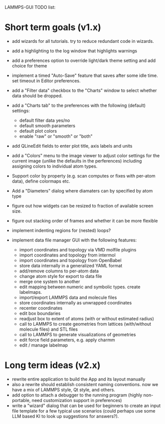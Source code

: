 LAMMPS-GUI TODO list:

# Short term goals (v1.x)

- add wizards for all tutorials. try to reduce redundant code in wizards.
- add a highlighting to the log window that highlights warnings
- add a preferences option to override light/dark theme setting and add choice for theme
- implement a timed "Auto-Save" feature that saves after some idle time.  set timeout in Editor preferences.
- add a "Filter data" checkbox to the "Charts" window to select whether data should be dropped.
- add a "Charts tab" to the preferences with the following (default) settings:
  - default filter data yes/no
  - default smooth parameters
  - default plot colors
  - enable "raw" or "smooth" or "both"
- add QLineEdit fields to enter plot title, axis labels and units
- add a "Colors" menu to the image viewer to adjust color settings for the
  current image (unlike the defaults in the perferences) including assigning
  colors to individual atom types.
- Support color by property (e.g. scan computes or fixes with per-atom data), define colormaps etc.
- Add a "Diameters" dialog where diamaters can by specified by atom type
- figure out how widgets can be resized to fraction of available screen size.
- figure out stacking order of frames and whether it can be more flexible

- implement indenting regions for (nested) loops?
- implement data file manager GUI with the following features:
   - import coordinates and topology via VMD molfile plugins
   - import coordinates and topology from intermol
   - import coordinates and topology from OpenBabel
   - store data internally in a generalized YAML format
   - add/remove columns to per-atom data
   - change atom style for export to data file
   - merge one system to another
   - edit mapping between numeric and symbolic types. create labelmaps.
   - import/export LAMMPS data and molecule files
   - store coordinates internally as unwrapped coordinates
   - recenter coordinates
   - edit box boundaries
   - readjust box to extent of atoms (with or without estimated radius)
   - call to LAMMPS to create geometries from lattices (with/without molecule files) and STL files
   - call to LAMMPS to generate visualizations of geometries
   - edit force field parameters, e.g. apply charmm
   - edit / manage labelmap

# Long term ideas (v2.x)
- rewrite entire application to build the App and its layout manually
- also a rewrite should establish consistent naming conventions. now we have a mix of LAMMPS style, Qt style, and others.
- add option to attach a debugger to the running program (highly non-portable, need customization support in preferences)
- write a "wizard" dialog that can be used for beginners to create an input file template for a few typical use scenarios
  (could perhaps use some LLM based KI to look up suggestions for answers?).
